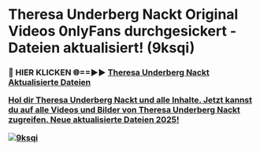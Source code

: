 # Theresa Underberg Nackt Original Videos 0nlyFans durchgesickert - Dateien aktualisiert! (9ksqi)

<h3>🔴 HIER KLICKEN 🌐==►► <a href="https://tinyurl.com/h6vf6nb8" rel="nofollow">Theresa Underberg Nackt Aktualisierte Dateien

Hol dir Theresa Underberg Nackt und alle Inhalte. Jetzt kannst du auf alle Videos und Bilder von Theresa Underberg Nackt zugreifen. Neue aktualisierte Dateien 2025!

[![9ksqi](https://i.imgur.com/sD4kR3V.gif)](https://tinyurl.com/h6vf6nb8)
